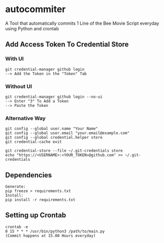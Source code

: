 # autocommiter
A Tool that automatically commits 1 Line of the Bee Movie Script
everyday using Python and crontab

## Add Access Token To Credential Store
### With UI
    git credential-manager github login
    --> Add the Token in the "Token" Tab

### Without UI
    git credential-manager github login --no-ui
    --> Enter "3" To Add a Token
    --> Paste the Token

### Alternative Way
    git config --global user.name "Your Name"
    git config --global user.email "your.email@example.com"
    git config --global credential.helper store
    git credential-cache exit

    git credential-store --file ~/.git-credentials store
    echo "https://<USERNAME>:<YOUR_TOKEN>@github.com" >> ~/.git-credentials

## Dependencies
    Generate:
    pip freeze > requirements.txt
    Install:
    pip install -r requirements.txt

## Setting up Crontab
    crontab -e
    0 15 * * * /usr/bin/python3 /path/to/main.py
    (Commit happens at 15.00 Hours everyday)

